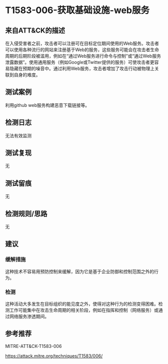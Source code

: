 # T1583-006-获取基础设施-web服务

## 来自ATT&CK的描述

在入侵受害者之前，攻击者可以注册可在目标定位期间使用的Web服务。攻击者可以使用各种流行的网站来注册基于Web的服务，这些服务可能会在攻击者生命周期的后期阶段被滥用，例如在“通过Web服务进行命令与控制”或“通过Web服务泄露数据”。使用通用服务（例如Google或Twitter提供的服务）可使攻击者更容易隐藏在预期的噪音中。通过利用Web服务，攻击者增加了攻击行动被物理上关联到自身的难度。
## 测试案例

利用github web服务构建恶意下载链接等。

## 检测日志

无法有效监测

## 测试复现

无

## 测试留痕

无

## 检测规则/思路

无

## 建议

### 缓解措施

这种技术不容易用预防控制来缓解，因为它是基于企业防御和控制范围之外的行为。

### 检测

这种活动大多发生在目标组织的能见度之外，使得对这种行为的检测变得困难。检测工作可能集中在攻击生命周期的相关阶段，例如在指挥和控制（网络服务）或通过网络服务渗透期间。

## 参考推荐

MITRE-ATT&CK-T1583-006

<https://attack.mitre.org/techniques/T1583/006/>
